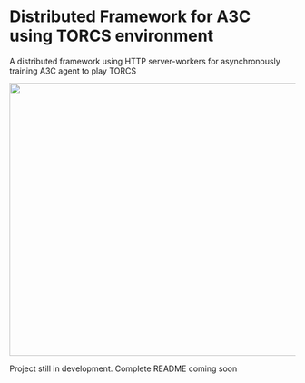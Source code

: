 # Distributed Framework for A3C using TORCS environment 
A distributed framework using HTTP server-workers for asynchronously training A3C agent to play TORCS

<div style="text-align:center;">
	<a href=https://www.youtube.com/watch?v=WDUuRBLXQTE&feature=youtu.be>
		<img src=https://img.youtube.com/vi/WDUuRBLXQTE/0.jpg width="640" height="480" >
	</a>
</div>

Project still in development. Complete README coming soon
